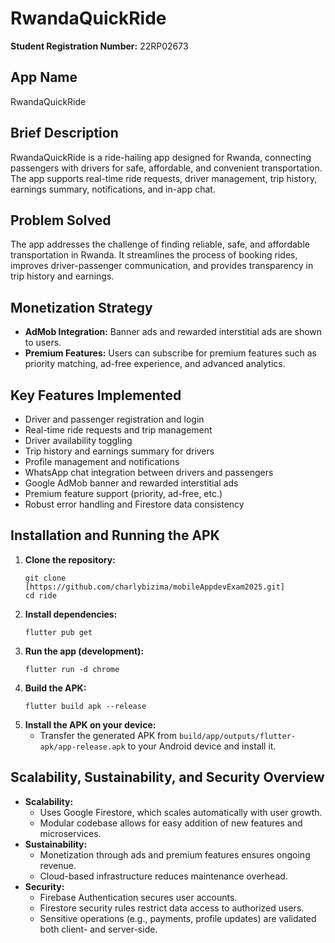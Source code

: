 # RwandaQuickRide

**Student Registration Number:** 22RP02673

## App Name
RwandaQuickRide

## Brief Description
RwandaQuickRide is a ride-hailing app designed for Rwanda, connecting passengers with drivers for safe, affordable, and convenient transportation. The app supports real-time ride requests, driver management, trip history, earnings summary, notifications, and in-app chat.

## Problem Solved
The app addresses the challenge of finding reliable, safe, and affordable transportation in Rwanda. It streamlines the process of booking rides, improves driver-passenger communication, and provides transparency in trip history and earnings.

## Monetization Strategy
- **AdMob Integration:** Banner ads and rewarded interstitial ads are shown to users.
- **Premium Features:** Users can subscribe for premium features such as priority matching, ad-free experience, and advanced analytics.

## Key Features Implemented
- Driver and passenger registration and login
- Real-time ride requests and trip management
- Driver availability toggling
- Trip history and earnings summary for drivers
- Profile management and notifications
- WhatsApp chat integration between drivers and passengers
- Google AdMob banner and rewarded interstitial ads
- Premium feature support (priority, ad-free, etc.)
- Robust error handling and Firestore data consistency

## Installation and Running the APK
1. **Clone the repository:**
   ```
   git clone [https://github.com/charlybizima/mobileAppdevExam2025.git]
   cd ride
   ```
2. **Install dependencies:**
   ```
   flutter pub get
   ```
3. **Run the app (development):**
   ```
   flutter run -d chrome
   ```
4. **Build the APK:**
   ```
   flutter build apk --release
   ```
5. **Install the APK on your device:**
   - Transfer the generated APK from `build/app/outputs/flutter-apk/app-release.apk` to your Android device and install it.

## Scalability, Sustainability, and Security Overview
- **Scalability:**
  - Uses Google Firestore, which scales automatically with user growth.
  - Modular codebase allows for easy addition of new features and microservices.
- **Sustainability:**
  - Monetization through ads and premium features ensures ongoing revenue.
  - Cloud-based infrastructure reduces maintenance overhead.
- **Security:**
  - Firebase Authentication secures user accounts.
  - Firestore security rules restrict data access to authorized users.
  - Sensitive operations (e.g., payments, profile updates) are validated both client- and server-side.


